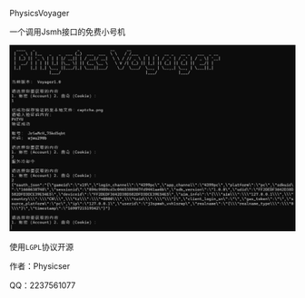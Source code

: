 PhysicsVoyager

一个调用Jsmh接口的免费小号机

![](https://github.com/DevPhysicser/PhysicsVoyager/blob/main/assets/readme1.png)

使用`LGPL`协议开源

作者：Physicser

QQ：2237561077
